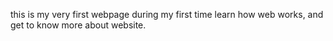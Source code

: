 this is my very first webpage during my first time learn how web works, and get to know more about website.
